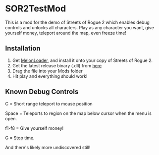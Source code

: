 # SOR2TestMod
This is a mod for the demo of Streets of Rogue 2 which enables debug controls and unlocks all characters. Play as any character you want, give yourself money, teleport around the map, even freeze time!
## Installation
1. Get [MelonLoader](melonwiki.xyz), and install it onto your copy of Streets of Rogue 2.
2. Get the latest release binary (.dll) from [here](https://github.com/Brazmann/SOR2DebugMod/releases/tag/Release)
3. Drag the file into your Mods folder
4. Hit play and everything should work!
## Known Debug Controls
C = Short range teleport to mouse position

Space = Teleports to region on the map below cursor when the menu is open.

f1-f8 = Give yourself money!

G = Stop time.

And there's likely more undiscovered still!

